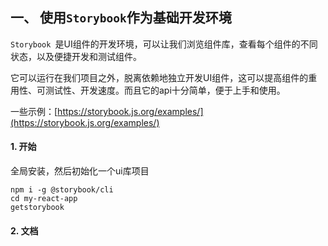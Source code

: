 ## 一、 使用`Storybook`作为基础开发环境

`Storybook `是UI组件的开发环境，可以让我们浏览组件库，查看每个组件的不同状态，以及便捷开发和测试组件。

它可以运行在我们项目之外，脱离依赖地独立开发UI组件，这可以提高组件的重用性、可测试性、开发速度。而且它的api十分简单，便于上手和使用。

一些示例：[https://storybook.js.org/examples/](https://storybook.js.org/examples/)

#### 1. 开始

全局安装，然后初始化一个ui库项目
```
npm i -g @storybook/cli
cd my-react-app
getstorybook
```

#### 2. 文档















